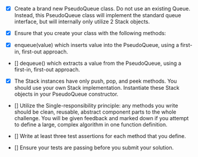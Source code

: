 - [x] Create a brand new PseudoQueue class. Do not use an existing Queue. Instead, this PseudoQueue class will implement the standard queue interface, but will internally only utilize 2 Stack objects.

- [x] Ensure that you create your class with the following methods:

- [x] enqueue(value) which inserts value into the PseudoQueue, using a first-in, first-out approach.

- [] dequeue() which extracts a value from the PseudoQueue, using a first-in, first-out approach.

- [x] The Stack instances have only push, pop, and peek methods. You should use your own Stack implementation. Instantiate these Stack objects in your PseudoQueue constructor.

- [] Utilize the Single-responsibility principle: any methods you write should be clean, reusable, abstract component parts to the whole challenge. You will be given feedback and marked down if you attempt to define a large, complex algorithm in one function definition.

- [] Write at least three test assertions for each method that you define.

- [] Ensure your tests are passing before you submit your solution.



